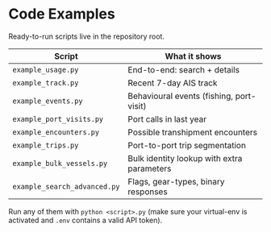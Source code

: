 # Code Examples

Ready-to-run scripts live in the repository root.

| Script                    | What it shows                               |
| ------------------------- | ------------------------------------------- |
| `example_usage.py`        | End-to-end: search + details                |
| `example_track.py`        | Recent 7-day AIS track                      |
| `example_events.py`       | Behavioural events (fishing, port-visit)    |
| `example_port_visits.py`  | Port calls in last year                     |
| `example_encounters.py`   | Possible transhipment encounters            |
| `example_trips.py`        | Port-to-port trip segmentation              |
| `example_bulk_vessels.py` | Bulk identity lookup with extra parameters  |
| `example_search_advanced.py` | Flags, gear-types, binary responses    |

Run any of them with `python <script>.py` (make sure your virtual-env is
activated and `.env` contains a valid API token).

